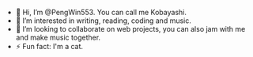 - 👋 Hi, I’m @PengWin553. You can call me Kobayashi.
- 👀 I’m interested in writing, reading, coding and music.
- 💞️ I’m looking to collaborate on web projects, you can also jam with me and make music together.
- ⚡ Fun fact: I'm a cat.
